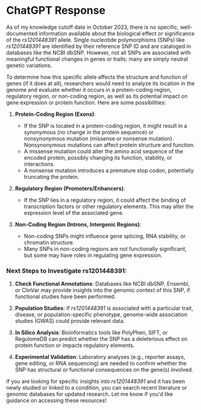 # ChatGPT Response

As of my knowledge cutoff date in October 2023, there is no specific, well-documented information available about the biological effect or significance of the *rs1201448391* allele. Single nucleotide polymorphisms (SNPs) like *rs1201448391* are identified by their reference SNP ID and are cataloged in databases like the NCBI dbSNP. However, not all SNPs are associated with meaningful functional changes in genes or traits; many are simply neutral genetic variations.

To determine how this specific allele affects the structure and function of genes (if it does at all), researchers would need to analyze its location in the genome and evaluate whether it occurs in a protein-coding region, regulatory region, or non-coding region, as well as its potential impact on gene expression or protein function. Here are some possibilities:

1. **Protein-Coding Region (Exons)**:
   - If the SNP is located in a protein-coding region, it might result in a synonymous (no change in the protein sequence) or nonsynonymous mutation (missense or nonsense mutation). Nonsynonymous mutations can affect protein structure and function.
   - A missense mutation could alter the amino acid sequence of the encoded protein, possibly changing its function, stability, or interactions.
   - A nonsense mutation introduces a premature stop codon, potentially truncating the protein.

2. **Regulatory Region (Promoters/Enhancers)**:
   - If the SNP lies in a regulatory region, it could affect the binding of transcription factors or other regulatory elements. This may alter the expression level of the associated gene.

3. **Non-Coding Region (Introns, Intergenic Regions)**:
   - Non-coding SNPs might influence gene splicing, RNA stability, or chromatin structure.
   - Many SNPs in non-coding regions are not functionally significant, but some may have roles in regulating gene expression.

### Next Steps to Investigate rs1201448391:
1. **Check Functional Annotations**:
   Databases like NCBI dbSNP, Ensembl, or ClinVar may provide insights into the genomic context of this SNP, if functional studies have been performed.

2. **Population Studies**:
   If *rs1201448391* is associated with a particular trait, disease, or population-specific phenotype, genome-wide association studies (GWAS) could provide relevant data.

3. **In Silico Analysis**:
   Bioinformatics tools like PolyPhen, SIFT, or RegulomeDB can predict whether the SNP has a deleterious effect on protein function or impacts regulatory elements.

4. **Experimental Validation**:
   Laboratory analyses (e.g., reporter assays, gene editing, or RNA sequencing) are needed to confirm whether the SNP has structural or functional consequences on the gene(s) involved.

If you are looking for specific insights into *rs1201448391* and it has been newly studied or linked to a condition, you can search recent literature or genomic databases for updated research. Let me know if you'd like guidance on accessing these resources!